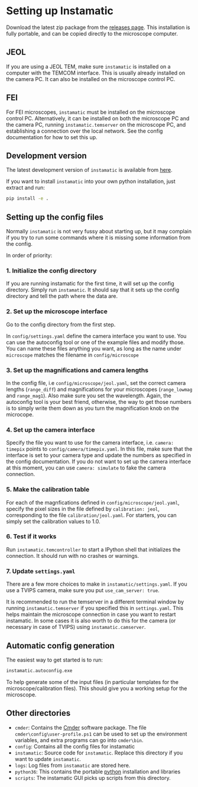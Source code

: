 # Setting up Instamatic

Download the latest zip package from the [releases page](https://github.com/instamatic-dev/instamatic/releases). This installation is fully portable, and can be copied directly to the microscope computer.

## JEOL

If you are using a JEOL TEM, make sure `instamatic` is installed on a computer with the TEMCOM interface. This is usually already installed on the camera PC. It can also be installed on the microscope control PC.

## FEI

For FEI microscopes, `instamatic` must be installed on the microscope control PC. Alternatively, it can be installed on both the microscope PC and the camera PC, running `instamatic.temserver` on the microscope PC, and establishing a connection over the local network. See the config documentation for how to set this up.

## Development version

The latest development version of `instamatic` is available from [here](https://github.com/instamatic-dev/instamatic/archive/main.zip).

If you want to install `instamatic` into your own python installation, just extract and run:

```bash
pip install -e .
```

## Setting up the config files

Normally `instamatic` is not very fussy about starting up, but it may complain if you try to run some commands where it is missing some information from the config.

In order of priority:

### __1. Initialize the config directory__  
   If you are running instamatic for the first time, it will set up the config directory. Simply run `instamatic`. It should say that it sets up the config directory and tell the path where the data are.

### __2. Set up the microscope interface__  
   Go to the config directory from the first step.

   In `config/settings.yaml` define the camera interface you want to use. You can use the autoconfig tool or one of the example files and modify those. You can name these files anything you want, as long as the name under `microscope` matches the filename in `config/microscope`

### __3. Set up the magnifications and camera lengths__  
   In the config file, i.e `config/microscope/jeol.yaml`, set the correct camera lengths (`range_diff`) and magnifications for your microscopes (`range_lowmag` and `range_mag1`). Also make sure you set the wavelength. Again, the autoconfig tool is your best friend, otherwise, the way to get those numbers is to simply write them down as you turn the magnification knob on the microcope.

### __4. Set up the camera interface__  
   Specify the file you want to use for the camera interface, i.e. `camera: timepix` points to `config/camera/timepix.yaml`. In this file, make sure that the interface is set to your camera type and update the numbers as specified in the config documentation. If you do not want to set up the camera interface at this moment, you can use `camera: simulate` to fake the camera connection.

### __5. Make the calibration table__  
   For each of the magnfications defined in `config/microscope/jeol.yaml`, specify the pixel sizes in the file defined by `calibration: jeol`, corresponding to the file `calibration/jeol.yaml`. For starters, you can simply set the calibration values to 1.0.

### __6. Test if it works__  
   Run `instamatic.temcontroller` to start a IPython shell that initializes the connection. It should run with no crashes or warnings.

### __7. Update `settings.yaml`__  
   There are a few more choices to make in `instamatic/settings.yaml`. If you use a TVIPS camera, make sure you put `use_cam_server: true`.


It is recommended to run the temserver in a different terminal window by running `instamatic.temserver` if you specified this in `settings.yaml`. This helps maintain the microscope connection in case you want to restart instamatic. In some cases it is also worth to do this for the camera (or necessary in case of TVIPS) using `instamatic.camserver`.

## Automatic config generation

The easiest way to get started is to run:

```bash
instamatic.autoconfig.exe
```

To help generate some of the input files (in particular templates for the microscope/calibration files). This should give you a working setup for the microscope.

## Other directories

- `cmder`: Contains the [Cmder](https://cmder.net/) software package. The file `cmder\config\user-profile.ps1` can be used to set up the environment variables, and extra programs can go into `cmder\bin`.
- `config`: Contains all the config files for instamatic
- `instamatic`: Source code for `instamatic`. Replace this directory if you want to update `instamatic`.
- `logs`: Log files from `instamatic` are stored here.
- `python36`: This contains the portable [python](https://www.python.org/) installation and libraries
- `scripts`: The instamatic GUI picks up scripts from this directory.
